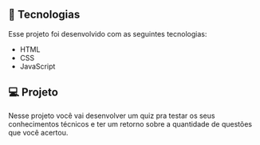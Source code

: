 ## 🚀 Tecnologias

Esse projeto foi desenvolvido com as seguintes tecnologias:

- HTML
- CSS
- JavaScript

## 💻 Projeto

Nesse projeto você vai desenvolver um quiz pra testar os seus conhecimentos técnicos e ter um retorno sobre a quantidade de questões que você acertou.
